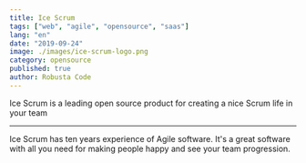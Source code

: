 ```yaml
---
title: Ice Scrum
tags: ["web", "agile", "opensource", "saas"]
lang: "en"
date: "2019-09-24"
image: ./images/ice-scrum-logo.png
category: opensource
published: true 
author: Robusta Code
---
```


Ice Scrum is a leading open source product for creating a nice Scrum life in your team

---

Ice Scrum has ten years experience of Agile software. It's a great software with all you need
for making people happy and see your team progression.
